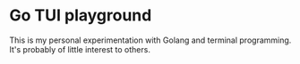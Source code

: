# Go TUI playground

This is my personal experimentation with Golang and terminal programming. It's probably of little
interest to others.

